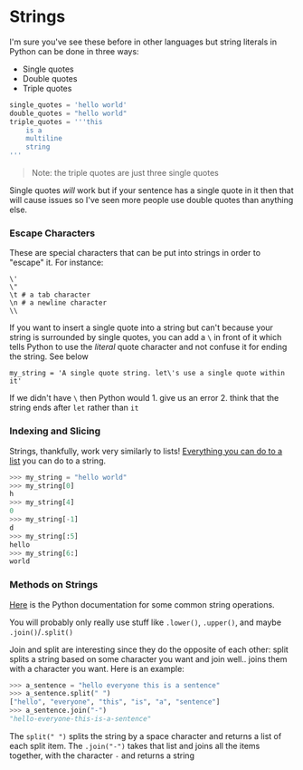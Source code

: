 # Strings
I'm sure you've see these before in other languages but string literals in Python can be done in three ways: 
- Single quotes
- Double quotes
- Triple quotes

```Python
single_quotes = 'hello world'
double_quotes = "hello world"
triple_quotes = '''this
    is a
    multiline
    string
'''
```

> Note: the triple quotes are just three single quotes

Single quotes _will_ work but if your sentence has a single quote in it then that will cause issues so I've seen more people use double quotes than anything else.

### Escape Characters
These are special characters that can be put into strings in order to "escape" it. For instance:

```
\'
\"
\t # a tab character
\n # a newline character
\\
```

If you want to insert a single quote into a string but can't because your string is surrounded by single quotes, you can add a `\` in front of it which tells Python to use the _literal_ quote character and not confuse it for ending the string. See below

```
my_string = 'A single quote string. let\'s use a single quote within it'
```

If we didn't have `\` then Python would 1. give us an error 2. think that the string ends after `let` rather than `it`

### Indexing and Slicing
Strings, thankfully, work very similarly to lists! [Everything you can do to a list](Lists.md#indexes) you can do to a string.

```Python
>>> my_string = "hello world"
>>> my_string[0]
h
>>> my_string[4]
0
>>> my_string[-1]
d
>>> my_string[:5]
hello
>>> my_string[6:]
world
```

### Methods on Strings
[Here](https://docs.python.org/3/library/string.html) is the Python documentation for some common string operations. 

You will probably only really use stuff like `.lower()`, `.upper()`, and maybe `.join()`/`.split()`

Join and split are interesting since they do the opposite of each other: split splits a string based on some character you want and join well.. joins them with a character you want. Here is an example:

```Python
>>> a_sentence = "hello everyone this is a sentence"
>>> a_sentence.split(" ")
["hello", "everyone", "this", "is", "a", "sentence"]
>>> a_sentence.join("-")
"hello-everyone-this-is-a-sentence"
```

The `split(" ")` splits the string by a space character and returns a list of each split item. The `.join("-")` takes that list and joins all the items together, with the character `-` and returns a string 